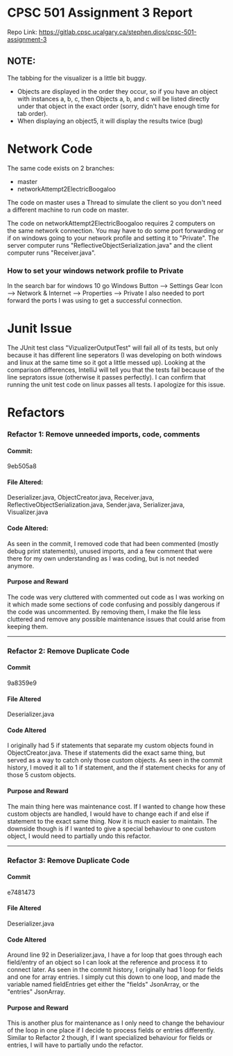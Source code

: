 # CPSC 501 Assignment 3 Report
Repo Link: https://gitlab.cpsc.ucalgary.ca/stephen.dios/cpsc-501-assignment-3

## NOTE:
The tabbing for the visualizer is a little bit buggy.
- Objects are displayed in the order they occur, so if you have an object with instances a, b, c, then Objects a, b, and c
will be listed directly under that object in the exact order (sorry, didn't have enough time for tab order).
- When displaying an object5, it will display the results twice (bug)

# Network Code
The same code exists on 2 branches:
- master
- networkAttempt2ElectricBoogaloo

The code on master uses a Thread to simulate the client so you don't need a different machine to run code on master. 

The code on networkAttempt2ElectricBoogaloo requires 2 computers on the same network connection. You may have to do some port forwarding or
if on windows going to your network profile and setting it to "Private". The server computer runs "ReflectiveObjectSerialization.java" and
the client computer runs "Receiver.java". 

### How to set your windows network profile to Private
In the search bar for windows 10 go Windows Button --> Settings Gear Icon --> Network & Internet --> Properties --> Private
I also needed to port forward the ports I was using to get a successful connection.

# Junit Issue
The  JUnit test class "VizualizerOutputTest" will fail all of its tests, but only because it has different line seperators (I was developing on 
both windows and linux at the same time so it got a little messed up). Looking at the comparison differences, IntelliJ will tell 
you that the tests fail because of the line seprators issue (otherwise it passes perfectly). I can confirm that running the unit test code
on linux passes all tests. I apologize for this issue.

# Refactors

### Refactor 1: Remove unneeded imports, code, comments
#### Commit: 
9eb505a8
#### File Altered: 
Deserializer.java, ObjectCreator.java, Receiver.java, ReflectiveObjectSerialization.java, Sender.java, Serializer.java, Visualizer.java
#### Code Altered: 
As seen in the commit, I removed code that had been commented (mostly debug print statements), unused imports,
and a few comment that were there for my own understanding as I was coding, but is not needed anymore.
#### Purpose and Reward
The code was very cluttered with commented out code as I was working on it which made some sections of
code confusing and possibly dangerous if the code was uncommented. By removing them, I make the file
less cluttered and remove any possible maintenance issues that could arise from keeping them.

--------------------------------------------------------------------------------------------------------------------------

### Refactor 2: Remove Duplicate Code
#### Commit
9a8359e9
#### File Altered
Deserializer.java
#### Code Altered
I originally had 5 if statements that separate my custom objects found in ObjectCreator.java.
These if statements did the exact same thing, but served as a way to catch only those custom objects.
As seen in the commit history, I moved it all to 1 if statement, and the if statement checks for
any of those 5 custom objects.
#### Purpose and Reward
The main thing here was maintenance cost. If I wanted to change how these custom objects are handled,
I would have to change each if and else if statement to the exact same thing. Now it is much easier
to maintain. The downside though is if I wanted to give a special behaviour to one custom object,
I would need to partially undo this refactor.

--------------------------------------------------------------------------------------------------------------------------

### Refactor 3: Remove Duplicate Code
#### Commit
e7481473
#### File Altered
Deserializer.java
#### Code Altered
Around line 92 in Deserializer.java, I have a for loop that goes through each field/entry of an object
so I can look at the reference and process it to connect later. As seen in the commit history, I originally
had 1 loop for fields and one for array entries. I simply cut this down to one loop, and made the variable
named fieldEntries get either the "fields" JsonArray, or the "entries" JsonArray.
#### Purpose and Reward
This is another plus for maintenance as I only need to change the behaviour of the loop in one place
if I decide to process fields or entries differently. Similar to Refactor 2 though, if I want specialized
behaviour for fields or entries, I will have to partially undo the refactor.


